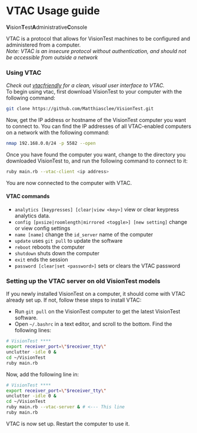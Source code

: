 # VTAC Usage guide
**V**ision**T**est**A**dministrative**C**onsole

VTAC is a protocol that allows for VisionTest machines to be configured and administered from a computer.
<br>
*Note: VTAC is an insecure protocol without authentication, and should not be accessible from outside a network*

### Using VTAC
*Check out [vtacfriendly](https://github.com/Matthiasclee/VtacFriendly) for a clean, visual user interface to VTAC.*
<br>
To begin using vtac, first download VisionTest to your computer with the following command:
```sh
git clone https://github.com/Matthiasclee/VisionTest.git
```
Now, get the IP address or hostname of the VisionTest computer you want to connect to. You can find the IP addresses of all VTAC-enabled computers on a network with the following command:
```sh
nmap 192.168.0.0/24 -p 5582 --open
```
Once you have found the computer you want, change to the directory you downloaded VisionTest to, and run the following command to connect to it:
```sh
ruby main.rb --vtac-client <ip address>
```
You are now connected to the computer with VTAC.

#### VTAC commands
* `analytics [keypresses] [clear|view <key>]` view or clear keypress analytics data.
* `config [pxsize|roomlength|mirrored <toggle>] [new setting]` change or view config settings
* `name [name]` change the `id_server` name of the computer
* `update` uses `git pull` to update the software
* `reboot` reboots the computer
* `shutdown` shuts down the computer
* `exit` ends the session
* `password [clear|set <password>]` sets or clears the VTAC password

### Setting up the VTAC server on old VisionTest models
If you newly installed VisionTest on a computer, it should come with VTAC already set up. If not, follow these steps to install VTAC:
* Run `git pull` on the VisionTest computer to get the latest VisionTest software.
* Open `~/.bashrc` in a text editor, and scroll to the bottom. Find the following lines:
```sh
# VisionTest ****
export receiver_port=\"$receiver_tty\"
unclutter -idle 0 &
cd ~/VisionTest
ruby main.rb
```
Now, add the following line in:
```sh
# VisionTest ****
export receiver_port=\"$receiver_tty\"
unclutter -idle 0 &
cd ~/VisionTest
ruby main.rb --vtac-server & # <--- This line
ruby main.rb
```
VTAC is now set up. Restart the computer to use it.
